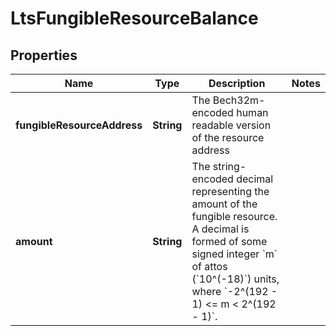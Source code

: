 

# LtsFungibleResourceBalance


## Properties

| Name | Type | Description | Notes |
|------------ | ------------- | ------------- | -------------|
|**fungibleResourceAddress** | **String** | The Bech32m-encoded human readable version of the resource address |  |
|**amount** | **String** | The string-encoded decimal representing the amount of the fungible resource. A decimal is formed of some signed integer &#x60;m&#x60; of attos (&#x60;10^(-18)&#x60;) units, where &#x60;-2^(192 - 1) &lt;&#x3D; m &lt; 2^(192 - 1)&#x60;.  |  |



